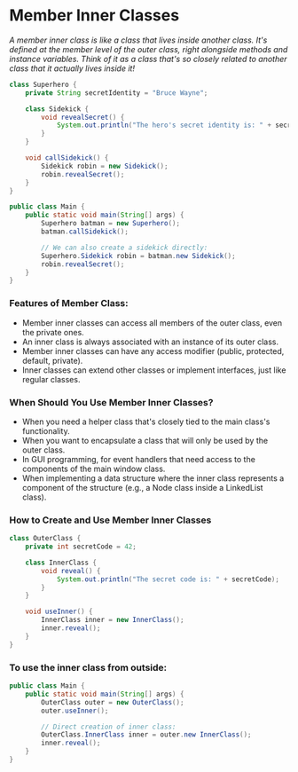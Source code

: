 # Member Inner Classes
*A member inner class is like a class that lives inside another class. It's defined at the member level of the outer class, right alongside methods and instance variables. Think of it as a class that's so closely related to another class that it actually lives inside it!*
``` Java
class Superhero {
    private String secretIdentity = "Bruce Wayne";

    class Sidekick {
        void revealSecret() {
            System.out.println("The hero's secret identity is: " + secretIdentity);
        }
    }

    void callSidekick() {
        Sidekick robin = new Sidekick();
        robin.revealSecret();
    }
}

public class Main {
    public static void main(String[] args) {
        Superhero batman = new Superhero();
        batman.callSidekick();

        // We can also create a sidekick directly:
        Superhero.Sidekick robin = batman.new Sidekick();
        robin.revealSecret();
    }
}
```
### Features of Member Class:
- Member inner classes can access all members of the outer class, even the private ones.
- An inner class is always associated with an instance of its outer class.
- Member inner classes can have any access modifier (public, protected, default, private).
- Inner classes can extend other classes or implement interfaces, just like regular classes.
### When Should You Use Member Inner Classes?
- When you need a helper class that's closely tied to the main class's functionality.
- When you want to encapsulate a class that will only be used by the outer class.
- In GUI programming, for event handlers that need access to the components of the main window class.
- When implementing a data structure where the inner class represents a component of the structure (e.g., a Node class inside a LinkedList class).
### How to Create and Use Member Inner Classes
``` Java
class OuterClass {
    private int secretCode = 42;

    class InnerClass {
        void reveal() {
            System.out.println("The secret code is: " + secretCode);
        }
    }

    void useInner() {
        InnerClass inner = new InnerClass();
        inner.reveal();
    }
}
```

### To use the inner class from outside:
``` Java
public class Main {
    public static void main(String[] args) {
        OuterClass outer = new OuterClass();
        outer.useInner();

        // Direct creation of inner class:
        OuterClass.InnerClass inner = outer.new InnerClass();
        inner.reveal();
    }
}
```
